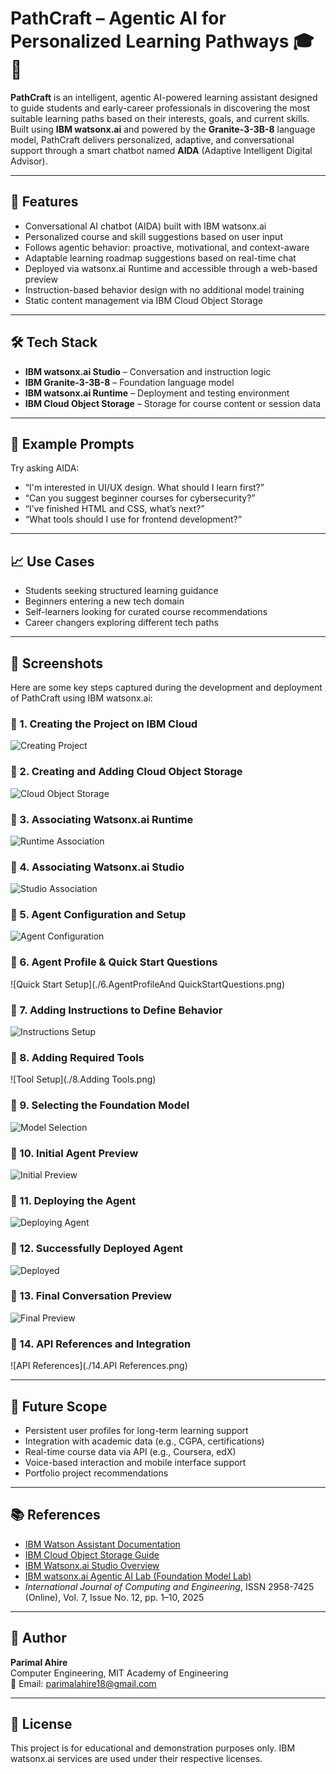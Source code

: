# PathCraft – Agentic AI for Personalized Learning Pathways 🎓🤖

**PathCraft** is an intelligent, agentic AI-powered learning assistant designed to guide students and early-career professionals in discovering the most suitable learning paths based on their interests, goals, and current skills. Built using **IBM watsonx.ai** and powered by the **Granite-3-3B-8** language model, PathCraft delivers personalized, adaptive, and conversational support through a smart chatbot named **AIDA** (Adaptive Intelligent Digital Advisor).

---

## 🚀 Features

- Conversational AI chatbot (AIDA) built with IBM watsonx.ai
- Personalized course and skill suggestions based on user input
- Follows agentic behavior: proactive, motivational, and context-aware
- Adaptable learning roadmap suggestions based on real-time chat
- Deployed via watsonx.ai Runtime and accessible through a web-based preview
- Instruction-based behavior design with no additional model training
- Static content management via IBM Cloud Object Storage

---

## 🛠️ Tech Stack

- **IBM watsonx.ai Studio** – Conversation and instruction logic
- **IBM Granite-3-3B-8** – Foundation language model
- **IBM watsonx.ai Runtime** – Deployment and testing environment
- **IBM Cloud Object Storage** – Storage for course content or session data

---

## 💬 Example Prompts

Try asking AIDA:

- “I'm interested in UI/UX design. What should I learn first?”
- “Can you suggest beginner courses for cybersecurity?”
- “I’ve finished HTML and CSS, what’s next?”
- “What tools should I use for frontend development?”

---

## 📈 Use Cases

- Students seeking structured learning guidance
- Beginners entering a new tech domain
- Self-learners looking for curated course recommendations
- Career changers exploring different tech paths

---

## 📸 Screenshots

Here are some key steps captured during the development and deployment of PathCraft using IBM watsonx.ai:

### 🔹 1. Creating the Project on IBM Cloud

![Creating Project](./1.CreatingProject.png)

### 🔹 2. Creating and Adding Cloud Object Storage

![Cloud Object Storage](./2.CreateAndAddCloudObjectStorage.png)

### 🔹 3. Associating Watsonx.ai Runtime

![Runtime Association](./3.CreateAndAssociate_Watsonx.ai_Runti.png)

### 🔹 4. Associating Watsonx.ai Studio

![Studio Association](./4.CreateAndAssociate_Watsonx.ai_Studio.png)

### 🔹 5. Agent Configuration and Setup

![Agent Configuration](./5.AgentConfiguration.png)

### 🔹 6. Agent Profile & Quick Start Questions

![Quick Start Setup](./6.AgentProfileAnd QuickStartQuestions.png)

### 🔹 7. Adding Instructions to Define Behavior

![Instructions Setup](./7.AddingInstructions.png)

### 🔹 8. Adding Required Tools

![Tool Setup](./8.Adding Tools.png)

### 🔹 9. Selecting the Foundation Model

![Model Selection](./9.SelectingModel.png)

### 🔹 10. Initial Agent Preview

![Initial Preview](./10.InitialPreview.png)

### 🔹 11. Deploying the Agent

![Deploying Agent](./11.DeployingAgent.png)

### 🔹 12. Successfully Deployed Agent

![Deployed](./12.SuccesfullyDeployed.png)

### 🔹 13. Final Conversation Preview

![Final Preview](./13.FinalPreview.png)

### 🔹 14. API References and Integration

![API References](./14.API References.png)

---

## 📌 Future Scope

- Persistent user profiles for long-term learning support
- Integration with academic data (e.g., CGPA, certifications)
- Real-time course data via API (e.g., Coursera, edX)
- Voice-based interaction and mobile interface support
- Portfolio project recommendations

---

## 📚 References

- [IBM Watson Assistant Documentation](https://cloud.ibm.com/docs/watson-assistant)
- [IBM Cloud Object Storage Guide](https://cloud.ibm.com/docs/cloud-object-storage)
- [IBM Watsonx.ai Studio Overview](https://cloud.ibm.com/docs/watsonx-ai)
- [IBM watsonx.ai Agentic AI Lab (Foundation Model Lab)](https://dataplatform.cloud.ibm.com/docs/content/wsj/analyze-data/fm-agent-lab.html?context=wx&audience=wdp#model)
- _International Journal of Computing and Engineering_, ISSN 2958-7425 (Online), Vol. 7, Issue No. 12, pp. 1–10, 2025

---

## 👤 Author

**Parimal Ahire**  
Computer Engineering, MIT Academy of Engineering  
📧 Email: parimalahire18@gmail.com

---

## 📝 License

This project is for educational and demonstration purposes only. IBM watsonx.ai services are used under their respective licenses.
